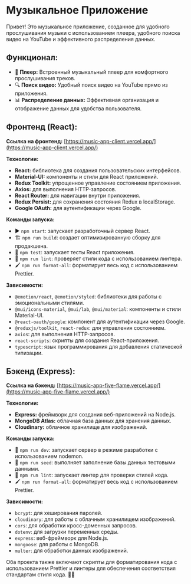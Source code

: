# Музыкальное Приложение

Привет! Это музыкальное приложение, созданное для удобного прослушивания музыки с использованием плеера, удобного поиска видео на YouTube и эффективного распределения данных.

## Функционал:

- 🎵 **Плеер:** Встроенный музыкальный плеер для комфортного прослушивания треков.
- 🔍 **Поиск видео:** Удобный поиск видео на YouTube прямо из приложения.
- 📊 **Распределение данных:** Эффективная организация и отображение данных для удобства пользователя.

## Фронтенд (React):

**Ссылка на фронтенд:** [https://music-app-client.vercel.app/](https://music-app-client.vercel.app/)

**Технологии:**
- **React:** библиотека для создания пользовательских интерфейсов.
- **Material-UI:** компоненты и стили для React приложений.
- **Redux Toolkit:** упрощенное управление состоянием приложения.
- **Axios:** для выполнения HTTP-запросов.
- **React Router:** для навигации внутри приложения.
- **Redux Persist:** для сохранения состояния Redux в localStorage.
- **Google OAuth:** для аутентификации через Google.

**Команды запуска:**
- ▶️ `npm start`: запускает разработочный сервер React.
- 🏗️ `npm run build`: создает оптимизированную сборку для продакшена.
- 🧪 `npm test`: запускает тесты React приложения.
- 🧹 `npm run lint`: проверяет стили кода с использованием линтера.
- 🖌️ `npm run format-all`: форматирует весь код с использованием Prettier.

**Зависимости:**
- `@emotion/react`, `@emotion/styled`: библиотеки для работы с эмоциональными стилями.
- `@mui/icons-material`, `@mui/lab`, `@mui/material`: компоненты и стили Material-UI.
- `@react-oauth/google`: компонент для аутентификации через Google.
- `@reduxjs/toolkit`, `react-redux`: для управления состоянием.
- `axios`: для выполнения HTTP-запросов.
- `react-scripts`: скрипты для создания React-приложения.
- `typescript`: язык программирования для добавления статической типизации.

## Бэкенд (Express):

**Ссылка на бэкенд:** [https://music-app-five-flame.vercel.app/](https://music-app-five-flame.vercel.app/)

**Технологии:**
- **Express:** фреймворк для создания веб-приложений на Node.js.
- **MongoDB Atlas:** облачная база данных для хранения данных.
- **Cloudinary:** облачное хранилище для изображений.

**Команды запуска:**
- 🚀 `npm run dev`: запускает сервер в режиме разработки с использованием nodemon.
- 🌱 `npm run seed`: выполняет заполнение базы данных тестовыми данными.
- 🧹 `npm run lint`: запускает линтер для проверки стилей кода.
- 🖌️ `npm run format-all`: форматирует весь код с использованием Prettier.

**Зависимости:**
- `bcrypt`: для хеширования паролей.
- `cloudinary`: для работы с облачным хранилищем изображений.
- `cors`: для обработки кросс-доменных запросов.
- `dotenv`: для загрузки переменных среды.
- `express`: веб-фреймворк для Node.js.
- `mongoose`: для работы с MongoDB.
- `multer`: для обработки данных изображений.

Оба проекта также включают скрипты для форматирования кода с использованием Prettier и линтеры для обеспечения соответствия стандартам стиля кода. 🚀🌈
